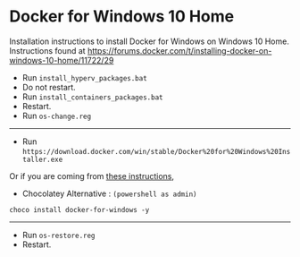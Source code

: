 # Docker for Windows 10 Home
Installation instructions to install Docker for Windows on Windows 10 Home. Instructions found at https://forums.docker.com/t/installing-docker-on-windows-10-home/11722/29

- Run ```install_hyperv_packages.bat```
- Do not restart.
- Run ```install_containers_packages.bat```
- Restart.
- Run ```os-change.reg```
---
- Run ```https://download.docker.com/win/stable/Docker%20for%20Windows%20Installer.exe```

Or if you are coming from [these instructions](https://github.com/mstraughan86/modern-development/),

- Chocolatey Alternative : ```(powershell as admin)```
```
choco install docker-for-windows -y
```
---
- Run ```os-restore.reg```
- Restart.
